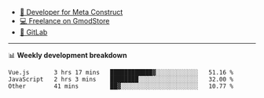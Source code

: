 - [🎈 Developer for Meta Construct](https://metastruct.net)
- [💻 Freelance on GmodStore](https://www.gmodstore.com/users/Tenrys)
- [🦊 GitLab](https://gitlab.com/Tenrys)

---

📊 **Weekly development breakdown**
<!--START_SECTION:waka-->

```text
Vue.js       3 hrs 17 mins   ████████████▓░░░░░░░░░░░░   51.16 %
JavaScript   2 hrs 3 mins    ████████░░░░░░░░░░░░░░░░░   32.00 %
Other        41 mins         ██▓░░░░░░░░░░░░░░░░░░░░░░   10.77 %
```

<!--END_SECTION:waka-->
